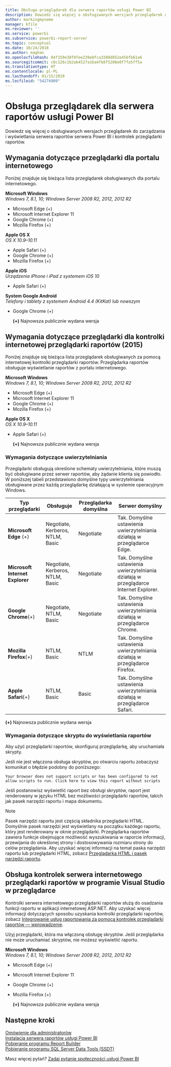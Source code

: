 ```yaml
---
title: Obsługa przeglądarek dla serwera raportów usługi Power BI
description: Dowiedz się więcej o obsługiwanych wersjach przeglądarek do zarządzania i wyświetlania serwera raportów serwera Power BI i kontrolek przeglądarki raportów.
author: markingmyname
manager: kfile
ms.reviewer: ''
ms.service: powerbi
ms.subservice: powerbi-report-server
ms.topic: conceptual
ms.date: 10/24/2018
ms.author: maghan
ms.openlocfilehash: 84f159e38f8fee239e8fca3280d852e456fb61a6
ms.sourcegitcommit: c8c126c1b2ab4527a16a4fb8f5208e0f7fa5ff5a
ms.translationtype: HT
ms.contentlocale: pl-PL
ms.lasthandoff: 01/15/2019
ms.locfileid: "54274909"
---
```

# <a name="browser-support-for-power-bi-report-server"></a>Obsługa przeglądarek dla serwera raportów usługi Power BI
Dowiedz się więcej o obsługiwanych wersjach przeglądarek do zarządzania i wyświetlania serwera raportów serwera Power BI i kontrolek przeglądarki raportów.

## <a name="browser-requirements-for-the-web-portal"></a>Wymagania dotyczące przeglądarki dla portalu internetowego
Poniżej znajduje się bieżąca lista przeglądarek obsługiwanych dla portalu internetowego.

**Microsoft Windows**  
*Windows 7, 8.1, 10; Windows Server 2008 R2, 2012, 2012 R2*

* Microsoft Edge (+)
* Microsoft Internet Explorer 11
* Google Chrome (+)
* Mozilla Firefox (+)

**Apple OS X**  
*OS X 10.9–10.11*

* Apple Safari (+)
* Google Chrome (+)
* Mozilla Firefox (+)

**Apple iOS**  
*Urządzenia iPhone i iPad z systemem iOS 10*

* Apple Safari (+)

**System Google Android**  
*Telefony i tablety z systemem Android 4.4 (KitKat) lub nowszym*

* Google Chrome (+)
  
  **(+)** Najnowsza publicznie wydana wersja

## <a name="browser-requirements-for-the-report-viewer-web-control-2015"></a>Wymagania dotyczące przeglądarki dla kontrolki internetowej przeglądarki raportów (2015)
Poniżej znajduje się bieżąca lista przeglądarek obsługiwanych za pomocą internetowej kontrolki przeglądarki raportów. Przeglądarka raportów obsługuje wyświetlanie raportów z portalu internetowego.

**Microsoft Windows**  
*Windows 7, 8.1, 10; Windows Server 2008 R2, 2012, 2012 R2*

* Microsoft Edge (+)
* Microsoft Internet Explorer 11
* Google Chrome (+)
* Mozilla Firefox (+)

**Apple OS X**  
*OS X 10.9–10.11*

* Apple Safari (+)
  
  **(+)** Najnowsza publicznie wydana wersja

### <a name="authentication-requirements"></a>Wymagania dotyczące uwierzytelniania
Przeglądarki obsługują określone schematy uwierzytelniania, które muszą być obsługiwane przez serwer raportów, aby żądanie klienta się powiodło. W poniższej tabeli przedstawiono domyślne typy uwierzytelniania obsługiwane przez każdą przeglądarkę działającą w systemie operacyjnym Windows.

| **Typ przeglądarki** | **Obsługuje** | **Przeglądarka domyślna** | **Serwer domyślny** |
| --- | --- | --- | --- |
| **Microsoft Edge** (+) |Negotiate, Kerberos, NTLM, Basic |Negotiate |Tak. Domyślne ustawienia uwierzytelniania działają w przeglądarce Edge. |
| **Microsoft Internet Explorer** |Negotiate, Kerberos, NTLM, Basic |Negotiate |Tak. Domyślne ustawienia uwierzytelniania działają w przeglądarce Internet Explorer. |
| **Google Chrome**(+) |Negotiate, NTLM, Basic |Negotiate |Tak. Domyślne ustawienia uwierzytelniania działają w przeglądarce Chrome. |
| **Mozilla Firefox**(+) |NTLM, Basic |NTLM |Tak. Domyślne ustawienia uwierzytelniania działają w przeglądarce Firefox. |
| **Apple Safari**(+) |NTLM, Basic |Basic |Tak. Domyślne ustawienia uwierzytelniania działają w przeglądarce Safari. |

 **(+)** Najnowsza publicznie wydana wersja

### <a name="script-requirements-for-viewing-reports"></a>Wymagania dotyczące skryptu do wyświetlania raportów
Aby użyć przeglądarki raportów, skonfiguruj przeglądarkę, aby uruchamiała skrypty.

Jeśli nie jest włączona obsługa skryptów, po otwarciu raportu zobaczysz komunikat o błędzie podobny do poniższego:

```
Your browser does not support scripts or has been configured to not allow scripts to run. Click here to view this report without scripts
```

 Jeśli postanowisz wyświetlić raport bez obsługi skryptów, raport jest renderowany w języku HTML bez możliwości przeglądarki raportów, takich jak pasek narzędzi raportu i mapa dokumentu.

> [!NOTE]
> Pasek narzędzi raportu jest częścią składnika przeglądarki HTML. Domyślnie pasek narzędzi jest wyświetlany na początku każdego raportu, który jest renderowany w oknie przeglądarki. Przeglądarka raportów zawiera funkcje obejmujące możliwość wyszukiwania w raporcie informacji, przewijania do określonej strony i dostosowywania rozmiaru strony do celów przeglądania. Aby uzyskać więcej informacji na temat paska narzędzi raportu lub przeglądarki HTML, zobacz [Przeglądarka HTML i pasek narzędzi raportu](https://docs.microsoft.com/sql/reporting-services/html-viewer-and-the-report-toolbar).
> 
> 

## <a name="browser-support-for-report-viewer-web-server-controls-in-visual-studio"></a>Obsługa kontrolek serwera internetowego przeglądarki raportów w programie Visual Studio w przeglądarce
Kontrolki serwera internetowego przeglądarki raportów służą do osadzania funkcji raportu w aplikacji internetowej ASP.NET. Aby uzyskać więcej informacji dotyczących sposobu uzyskania kontrolki przeglądarki raportów, zobacz [Integrowanie usług raportowania za pomocą kontrolek przeglądarki raportów — wprowadzenie](https://docs.microsoft.com/sql/reporting-services/application-integration/integrating-reporting-services-using-reportviewer-controls-get-started).

Użyj przeglądarki, która ma włączoną obsługę skryptów. Jeśli przeglądarka nie może uruchamiać skryptów, nie możesz wyświetlić raportu.

**Microsoft Windows**  
*Windows 7, 8.1, 10; Windows Server 2008 R2, 2012, 2012 R2*

* Microsoft Edge (+)
* Microsoft Internet Explorer 11
* Google Chrome (+)
* Mozilla Firefox (+)
  
  **(+)** Najnowsza publicznie wydana wersja

## <a name="next-steps"></a>Następne kroki
[Omówienie dla administratorów](admin-handbook-overview.md)  
[Instalacja serwera raportów usługi Power BI](install-report-server.md)  
[Pobieranie programu Report Builder](https://www.microsoft.com/download/details.aspx?id=53613)  
[Pobieranie programu SQL Server Data Tools (SSDT)](http://go.microsoft.com/fwlink/?LinkID=616714)

Masz więcej pytań? [Zadaj pytanie społeczności usługi Power BI](https://community.powerbi.com/)

